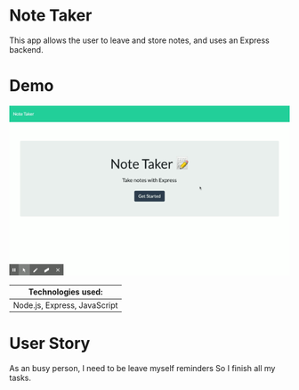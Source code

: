 # Note Taker

This app allows the user to leave and store notes, and uses an Express backend.

# Demo

![](Note_Taker.gif)

| Technologies used:                                                                        |
| ----------------------------------------------------------------------------------------- |
| Node.js, Express,  JavaScript



# User Story

As an busy person,
I need to be leave myself reminders
So I finish all my tasks.








